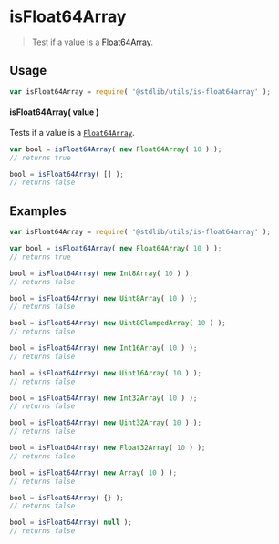 # isFloat64Array

> Test if a value is a [Float64Array][float64array].


<section class="usage">

## Usage

``` javascript
var isFloat64Array = require( '@stdlib/utils/is-float64array' );
```


#### isFloat64Array( value )

Tests if a value is a [`Float64Array`][float64array].

``` javascript
var bool = isFloat64Array( new Float64Array( 10 ) );
// returns true

bool = isFloat64Array( [] );
// returns false
```

</section>

<!-- /.usage -->


<section class="examples">

## Examples

``` javascript
var isFloat64Array = require( '@stdlib/utils/is-float64array' );

var bool = isFloat64Array( new Float64Array( 10 ) );
// returns true

bool = isFloat64Array( new Int8Array( 10 ) );
// returns false

bool = isFloat64Array( new Uint8Array( 10 ) );
// returns false

bool = isFloat64Array( new Uint8ClampedArray( 10 ) );
// returns false

bool = isFloat64Array( new Int16Array( 10 ) );
// returns false

bool = isFloat64Array( new Uint16Array( 10 ) );
// returns false

bool = isFloat64Array( new Int32Array( 10 ) );
// returns false

bool = isFloat64Array( new Uint32Array( 10 ) );
// returns false

bool = isFloat64Array( new Float32Array( 10 ) );
// returns false

bool = isFloat64Array( new Array( 10 ) );
// returns false

bool = isFloat64Array( {} );
// returns false

bool = isFloat64Array( null );
// returns false
```

</section>

<!-- /.examples -->


<section class="links">

[float64array]: https://developer.mozilla.org/en-US/docs/Web/JavaScript/Reference/Global_Objects/Float64Array

</section>

<!-- /.links -->
